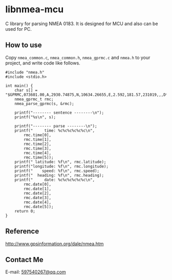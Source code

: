 # libnmea-mcu
C library for parsing NMEA 0183. It is designed for MCU and also can be used for PC.

## How to use
Copy ```nmea_common.c```, ```nmea_common.h```, ```nmea_gprmc.c``` and ```nmea.h``` to your project, and write code like follows.
```
#include "nmea.h"
#include <stdio.h>

int main() {
    char s[] = "$GPRMC,073601.00,A,2930.74875,N,10634.26655,E,2.592,181.57,231019,,,D*65\r\n";
    nmea_gprmc_t rmc;
    nmea_parse_gprmc(s, &rmc);

    printf("-------- sentence --------\n");
    printf("%s\n", s);

    printf("-------- parse --------\n");
    printf("     time: %c%c%c%c%c%c\n",
        rmc.time[0],
        rmc.time[1],
        rmc.time[2],
        rmc.time[3],
        rmc.time[4],
        rmc.time[5]);
    printf(" latitude: %f\n", rmc.latitude);
    printf("longitude: %f\n", rmc.longitude);
    printf("    speed: %f\n", rmc.speed);
    printf("  heading: %f\n", rmc.heading);
    printf("     date: %c%c%c%c%c%c\n",
        rmc.date[0],
        rmc.date[1],
        rmc.date[2],
        rmc.date[3],
        rmc.date[4],
        rmc.date[5]);
    return 0;
}
```

## Reference
http://www.gpsinformation.org/dale/nmea.htm

## Contact Me
E-mail: 597540267@qq.com
